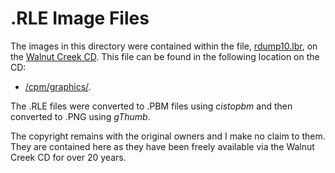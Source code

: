 # .RLE Image Files

The images in this directory were contained within the file, [rdump10.lbr](http://www.classiccmp.org/cpmarchives/cpm/Software/WalnutCD/cpm/graphics/rdump10.lbr), on the [Walnut Creek CD](http://www.classiccmp.org/cpmarchives/ftp.php?b=cpm/Software/WalnutCD/).  This file can be found in the following location on the CD:
* [/cpm/graphics/](http://www.classiccmp.org/cpmarchives/ftp.php?b=cpm%2FSoftware%2FWalnutCD%2Fcpm%2Fgraphics).

The .RLE files were converted to .PBM files using _cistopbm_ and then converted to .PNG using _gThumb_.

The copyright remains with the original owners and I make no claim to them.  They are contained here as they have been freely available via the Walnut Creek CD for over 20 years.
